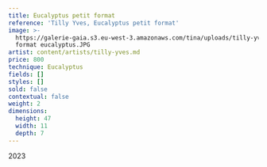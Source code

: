 ```yaml
---
title: Eucalyptus petit format
reference: 'Tilly Yves, Eucalyptus petit format'
image: >-
  https://galerie-gaia.s3.eu-west-3.amazonaws.com/tina/uploads/tilly-yves/galerie-gaia-tilly-yves-petit
  format eucalyptus.JPG
artist: content/artists/tilly-yves.md
price: 800
technique: Eucalyptus
fields: []
styles: []
sold: false
contextual: false
weight: 2
dimensions:
  height: 47
  width: 11
  depth: 7
---
```


2023
